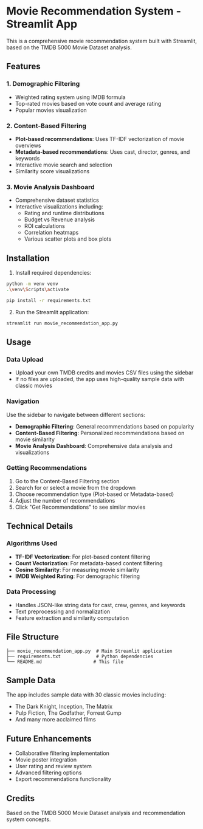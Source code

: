 # Movie Recommendation System - Streamlit App

This is a comprehensive movie recommendation system built with Streamlit, based on the TMDB 5000 Movie Dataset analysis.

## Features

### 1. Demographic Filtering
- Weighted rating system using IMDB formula
- Top-rated movies based on vote count and average rating
- Popular movies visualization

### 2. Content-Based Filtering
- **Plot-based recommendations**: Uses TF-IDF vectorization of movie overviews
- **Metadata-based recommendations**: Uses cast, director, genres, and keywords
- Interactive movie search and selection
- Similarity score visualizations

### 3. Movie Analysis Dashboard
- Comprehensive dataset statistics
- Interactive visualizations including:
  - Rating and runtime distributions
  - Budget vs Revenue analysis
  - ROI calculations
  - Correlation heatmaps
  - Various scatter plots and box plots

## Installation

1. Install required dependencies:
```bash
python -m venv venv
.\venv\Scripts\activate

pip install -r requirements.txt
```

2. Run the Streamlit application:
```bash
streamlit run movie_recommendation_app.py
```

## Usage

### Data Upload
- Upload your own TMDB credits and movies CSV files using the sidebar
- If no files are uploaded, the app uses high-quality sample data with classic movies

### Navigation
Use the sidebar to navigate between different sections:
- **Demographic Filtering**: General recommendations based on popularity
- **Content-Based Filtering**: Personalized recommendations based on movie similarity
- **Movie Analysis Dashboard**: Comprehensive data analysis and visualizations

### Getting Recommendations
1. Go to the Content-Based Filtering section
2. Search for or select a movie from the dropdown
3. Choose recommendation type (Plot-based or Metadata-based)
4. Adjust the number of recommendations
5. Click "Get Recommendations" to see similar movies

## Technical Details

### Algorithms Used
- **TF-IDF Vectorization**: For plot-based content filtering
- **Count Vectorization**: For metadata-based content filtering  
- **Cosine Similarity**: For measuring movie similarity
- **IMDB Weighted Rating**: For demographic filtering

### Data Processing
- Handles JSON-like string data for cast, crew, genres, and keywords
- Text preprocessing and normalization
- Feature extraction and similarity computation

## File Structure
```
├── movie_recommendation_app.py  # Main Streamlit application
├── requirements.txt             # Python dependencies
└── README.md                   # This file
```

## Sample Data
The app includes sample data with 30 classic movies including:
- The Dark Knight, Inception, The Matrix
- Pulp Fiction, The Godfather, Forrest Gump
- And many more acclaimed films

## Future Enhancements
- Collaborative filtering implementation
- Movie poster integration
- User rating and review system
- Advanced filtering options
- Export recommendations functionality

## Credits
Based on the TMDB 5000 Movie Dataset analysis and recommendation system concepts.
